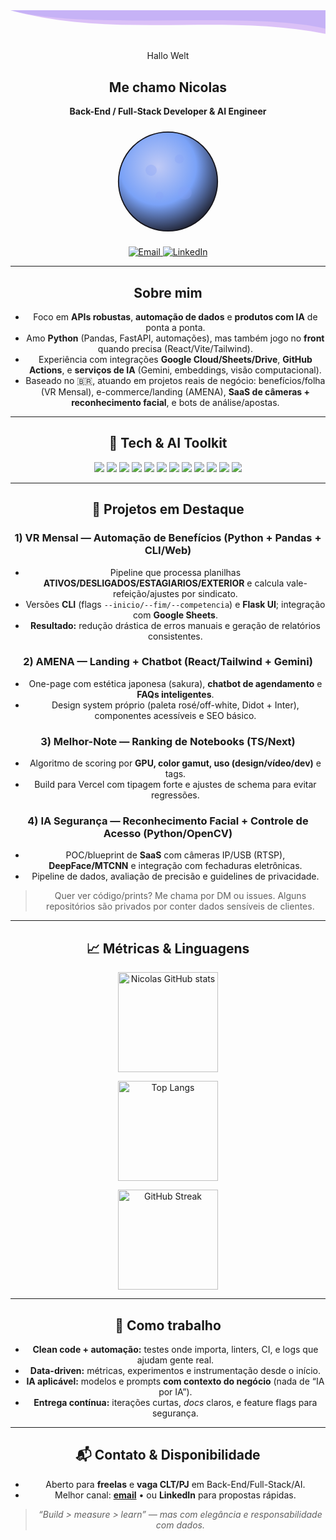 <!-- HERO / Wave header (Tokyonight) -->
<div align="center">
  <svg width="100%" height="120" viewBox="0 0 1200 120" preserveAspectRatio="none">
    <path d="M0,0 C300,80 900,0 1200,70 L1200,0 L0,0 Z" fill="#7aa2f7" opacity="0.35"></path>
    <path d="M0,0 C400,110 800,10 1200,90 L1200,0 L0,0 Z" fill="#bf91f3" opacity="0.55"></path>
  </svg>
</div>

<div align="center">
  
  Hallo Welt 
  <h2>Me chamo Nicolas</h2>
  <p><strong>Back-End / Full-Stack Developer & AI Engineer</strong></p>
  
 
  <svg width="180" height="180" viewBox="0 0 200 200" role="img" aria-label="Lua">
    <defs>
      <radialGradient id="g" cx="40%" cy="35%" r="70%">
        <stop offset="0%"  stop-color="#c0caf5"/>
        <stop offset="55%" stop-color="#7aa2f7"/>
        <stop offset="100%" stop-color="#1a1b27"/>
      </radialGradient>
    </defs>
    <circle cx="100" cy="100" r="88" fill="url(#g)" stroke="#16161e" stroke-width="2"/>
    <!-- craterzinhas simples -->
    <circle cx="70"  cy="80"  r="10" fill="#8aa3f7" opacity=".35"/>
    <circle cx="120" cy="60"  r="8"  fill="#8aa3f7" opacity=".35"/>
    <circle cx="130" cy="120" r="12" fill="#8aa3f7" opacity=".28"/>
    <circle cx="85"  cy="125" r="7"  fill="#8aa3f7" opacity=".28"/>
  </svg>

  <p>
    <div align="center">

<div align="center">
  <a href="mailto:nicosilva071106@gmail.com">
    <img alt="Email" src="https://img.shields.io/badge/Email-nicosilva071106%40gmail.com-7aa2f7?style=for-the-badge&logo=gmail&logoColor=white&labelColor=1a1b27" />
  </a>

  <!-- LinkedIn (se quiser ao lado) -->
  <a href="https://www.linkedin.com/in/nicolas-alves-da-silva/">
    <img alt="LinkedIn" src="https://img.shields.io/badge/LinkedIn-nicolas--alves--da--silva-7aa2f7?style=for-the-badge&logo=linkedin&logoColor=white&labelColor=1a1b27" />
  </a>
</div>


</div>

---

##  Sobre mim
- Foco em **APIs robustas**, **automação de dados** e **produtos com IA** de ponta a ponta.  
- Amo **Python** (Pandas, FastAPI, automações), mas também jogo no **front** quando precisa (React/Vite/Tailwind).  
- Experiência com integrações **Google Cloud/Sheets/Drive**, **GitHub Actions**, e **serviços de IA** (Gemini, embeddings, visão computacional).  
- Baseado no 🇧🇷, atuando em projetos reais de negócio: benefícios/folha (VR Mensal), e-commerce/landing (AMENA), **SaaS de câmeras + reconhecimento facial**, e bots de análise/apostas.

---

## 🧰 Tech & AI Toolkit
<p>
  <img src="https://img.shields.io/badge/Python-1a1b27?style=for-the-badge&logo=python&logoColor=white&labelColor=1a1b27&color=7aa2f7"/>
  <img src="https://img.shields.io/badge/FastAPI-1a1b27?style=for-the-badge&logo=fastapi&logoColor=white&labelColor=1a1b27&color=7aa2f7"/>
  <img src="https://img.shields.io/badge/Pandas-1a1b27?style=for-the-badge&logo=pandas&logoColor=white&labelColor=1a1b27&color=7aa2f7"/>
  <img src="https://img.shields.io/badge/Node.js-1a1b27?style=for-the-badge&logo=node.js&logoColor=white&labelColor=1a1b27&color=7aa2f7"/>
  <img src="https://img.shields.io/badge/TypeScript-1a1b27?style=for-the-badge&logo=typescript&logoColor=white&labelColor=1a1b27&color=7aa2f7"/>
  <img src="https://img.shields.io/badge/React-1a1b27?style=for-the-badge&logo=react&logoColor=white&labelColor=1a1b27&color=7aa2f7"/>
  <img src="https://img.shields.io/badge/Tailwind-1a1b27?style=for-the-badge&logo=tailwindcss&logoColor=white&labelColor=1a1b27&color=7aa2f7"/>
  <img src="https://img.shields.io/badge/PostgreSQL-1a1b27?style=for-the-badge&logo=postgresql&logoColor=white&labelColor=1a1b27&color=7aa2f7"/>
  <img src="https://img.shields.io/badge/Docker-1a1b27?style=for-the-badge&logo=docker&logoColor=white&labelColor=1a1b27&color=7aa2f7"/>
  <img src="https://img.shields.io/badge/GCP-1a1b27?style=for-the-badge&logo=googlecloud&logoColor=white&labelColor=1a1b27&color=7aa2f7"/>
  <img src="https://img.shields.io/badge/Gemini%20API-1a1b27?style=for-the-badge&logo=google&logoColor=white&labelColor=1a1b27&color=7aa2f7"/>
  <img src="https://img.shields.io/badge/OpenCV-1a1b27?style=for-the-badge&logo=opencv&logoColor=white&labelColor=1a1b27&color=7aa2f7"/>
</p>

---

## 🚀 Projetos em Destaque

### 1) VR Mensal — Automação de Benefícios (Python + Pandas + CLI/Web)
- Pipeline que processa planilhas **ATIVOS/DESLIGADOS/ESTAGIARIOS/EXTERIOR** e calcula vale-refeição/ajustes por sindicato.  
- Versões **CLI** (flags `--inicio/--fim/--competencia`) e **Flask UI**; integração com **Google Sheets**.  
- **Resultado:** redução drástica de erros manuais e geração de relatórios consistentes.

### 2) AMENA — Landing + Chatbot (React/Tailwind + Gemini)
- One-page com estética japonesa (sakura), **chatbot de agendamento** e **FAQs inteligentes**.  
- Design system próprio (paleta rosé/off-white, Didot + Inter), componentes acessíveis e SEO básico.

### 3) Melhor-Note — Ranking de Notebooks (TS/Next)
- Algoritmo de scoring por **GPU, color gamut, uso (design/vídeo/dev)** e tags.  
- Build para Vercel com tipagem forte e ajustes de schema para evitar regressões.

### 4) IA Segurança — Reconhecimento Facial + Controle de Acesso (Python/OpenCV)
- POC/blueprint de **SaaS** com câmeras IP/USB (RTSP), **DeepFace/MTCNN** e integração com fechaduras eletrônicas.  
- Pipeline de dados, avaliação de precisão e guidelines de privacidade.

> Quer ver código/prints? Me chama por DM ou issues. Alguns repositórios são privados por conter dados sensíveis de clientes.

---

## 📈 Métricas & Linguagens

<div align="center">

  <!-- Stats -->
  <img
    src="https://github-readme-stats.vercel.app/api?username=Nicolas-AS07&show_icons=true&include_all_commits=true&count_private=true&hide=contribs&theme=tokyonight"
    alt="Nicolas GitHub stats" height="160" />

  <!-- Top languages -->
  <img
    src="https://github-readme-stats.vercel.app/api/top-langs/?username=Nicolas-AS07&layout=compact&langs_count=8&theme=tokyonight"
    alt="Top Langs" height="160" />
  
  <!-- Streak -->
  <img
    src="https://streak-stats.demolab.com?user=Nicolas-AS07&theme=tokyonight&hide_border=false"
    alt="GitHub Streak" height="160" />
</div>

---

## 🧪 Como trabalho
- **Clean code + automação:** testes onde importa, linters, CI, e logs que ajudam gente real.  
- **Data-driven:** métricas, experimentos e instrumentação desde o início.  
- **IA aplicável:** modelos e prompts **com contexto do negócio** (nada de “IA por IA”).  
- **Entrega contínua:** iterações curtas, *docs* claros, e feature flags para segurança.

---

## 📬 Contato & Disponibilidade
- Aberto para **freelas** e **vaga CLT/PJ** em Back-End/Full-Stack/AI.  
- Melhor canal: **[email](mailto:nicolas.dev.br@gmail.com)** • ou **LinkedIn** para propostas rápidas.

> _“Build > measure > learn” — mas com elegância e responsabilidade com dados._

